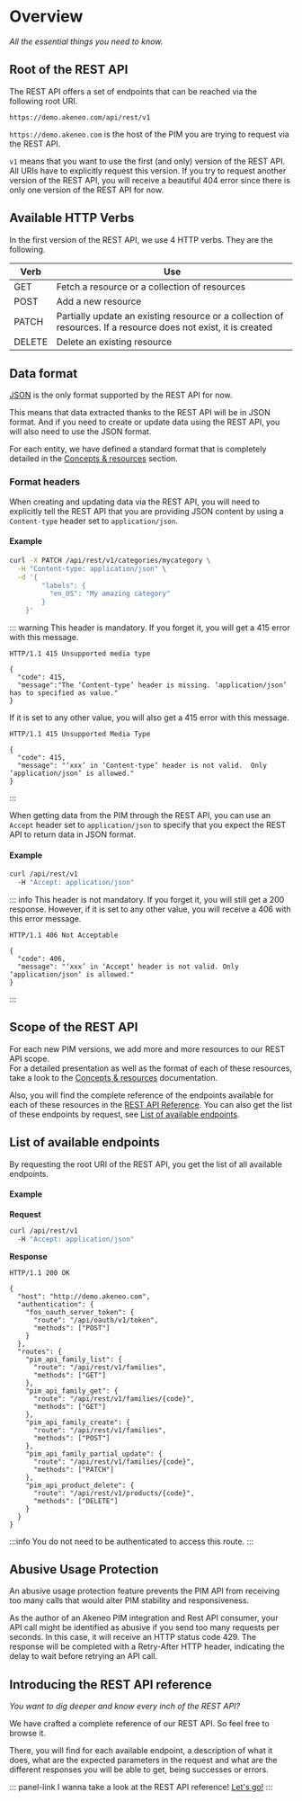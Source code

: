# Overview

_All the essential things you need to know._

## Root of the REST API

The REST API offers a set of endpoints that can be reached via the following root URI.
```http
https://demo.akeneo.com/api/rest/v1
```

`https://demo.akeneo.com` is the host of the PIM you are trying to request via the REST API.

`v1` means that you want to use the first (and only) version of the REST API. All URIs have to explicitly request this version. If you try to request another version of the REST API, you will receive a beautiful 404 error since there is only one version of the REST API for now.

## Available HTTP Verbs

In the first version of the REST API, we use 4 HTTP verbs. They are the following.

| Verb |  Use |
| ------ | ----------- |
| GET |   Fetch a resource or a collection of resources |
| POST | Add a new resource |
| PATCH | Partially update an existing resource or a collection of resources. If a resource does not exist, it is created |
| DELETE | Delete an existing resource |

## Data format

[JSON](http://www.json.org/) is the only format supported by the REST API for now.

This means that data extracted thanks to the REST API will be in JSON format. And if you need to create or update data using the REST API, you will also need to use the JSON format.

For each entity, we have defined a standard format that is completely detailed in the [Concepts & resources](/concepts/introduction.html) section.

### Format headers
When creating and updating data via the REST API, you will need to explicitly tell the REST API that you are providing JSON content by using a `Content-type` header set to `application/json`.

#### Example
``` bash
curl -X PATCH /api/rest/v1/categories/mycategory \
  -H "Content-type: application/json" \
  -d '{
        "labels": {
          "en_US": "My amazing category"
        }
    }'
```

::: warning
This header is mandatory. If you forget it, you will get a 415 error with this message.
```http
HTTP/1.1 415 Unsupported media type

{
  "code": 415,
  "message":"The ‘Content-type’ header is missing. ‘application/json’ has to specified as value."
}
```
If it is set to any other value, you will also get a 415 error with this message.
```http
HTTP/1.1 415 Unsupported Media Type

{
  "code": 415,
  "message": "‘xxx’ in ‘Content-type’ header is not valid.  Only ‘application/json’ is allowed."
}
```
:::

When getting data from the PIM through the REST API, you can use an `Accept` header set to `application/json` to specify that you expect the REST API to return data in JSON format.

#### Example
``` bash
curl /api/rest/v1
  -H "Accept: application/json"
```

::: info
This header is not mandatory. If you forget it, you will still get a 200 response. However, if it is set to any other value, you will receive a 406 with this error message.
```http
HTTP/1.1 406 Not Acceptable

{
  "code": 406,
  "message": "‘xxx’ in ‘Accept‘ header is not valid. Only ‘application/json‘ is allowed."
}
```
:::

## Scope of the REST API

For each new PIM versions, we add more and more resources to our REST API scope.  
For a detailed presentation as well as the format of each of these resources, take a look to the [Concepts & resources](/concepts/introduction.html) documentation.

Also, you will find the complete reference of the endpoints available for each of these resources in the [REST API Reference](/api-reference-index.html). You can also get the list of these endpoints by request, see [List of available endpoints](/documentation/overview.html#list-of-available-endpoints).

## List of available endpoints

By requesting the root URI of the REST API, you get the list of all available endpoints.

#### Example

**Request**
```bash
curl /api/rest/v1
  -H "Accept: application/json"
```


**Response**
```http
HTTP/1.1 200 OK

{
  "host": "http://demo.akeneo.com",
  "authentication": {
    "fos_oauth_server_token": {
      "route": "/api/oauth/v1/token",
      "methods": ["POST"]
    }
  },
  "routes": {
    "pim_api_family_list": {
      "route": "/api/rest/v1/families",
      "methods": ["GET"]
    },
    "pim_api_family_get": {
      "route": "/api/rest/v1/families/{code}",
      "methods": ["GET"]
    },
    "pim_api_family_create": {
      "route": "/api/rest/v1/families",
      "methods": ["POST"]
    },
    "pim_api_family_partial_update": {
      "route": "/api/rest/v1/families/{code}",
      "methods": ["PATCH"]
    }, 
    "pim_api_product_delete": {
      "route": "/api/rest/v1/products/{code}",
      "methods": ["DELETE"]
    }
  }
}
```

:::info
You do not need to be authenticated to access this route.
:::

## Abusive Usage Protection

An abusive usage protection feature prevents the PIM API from receiving too many calls that would alter PIM stability and responsiveness.

As the author of an Akeneo PIM integration and Rest API consumer, your API call might be identified as abusive if you send too many requests per seconds. In this case, it will receive an HTTP status code 429. The response will be completed with a Retry-After HTTP header, indicating the delay to wait before retrying an API call.

## Introducing the REST API reference

_You want to dig deeper and know every inch of the REST API?_

We have crafted a complete reference of our REST API. So feel free to browse it.

There, you will find for each available endpoint, a description of what it does, what are the expected parameters in the request and what are the different responses you will be able to get, being successes or errors.

::: panel-link I wanna take a look at the REST API reference! [Let's go!](/api-reference.html)
:::
